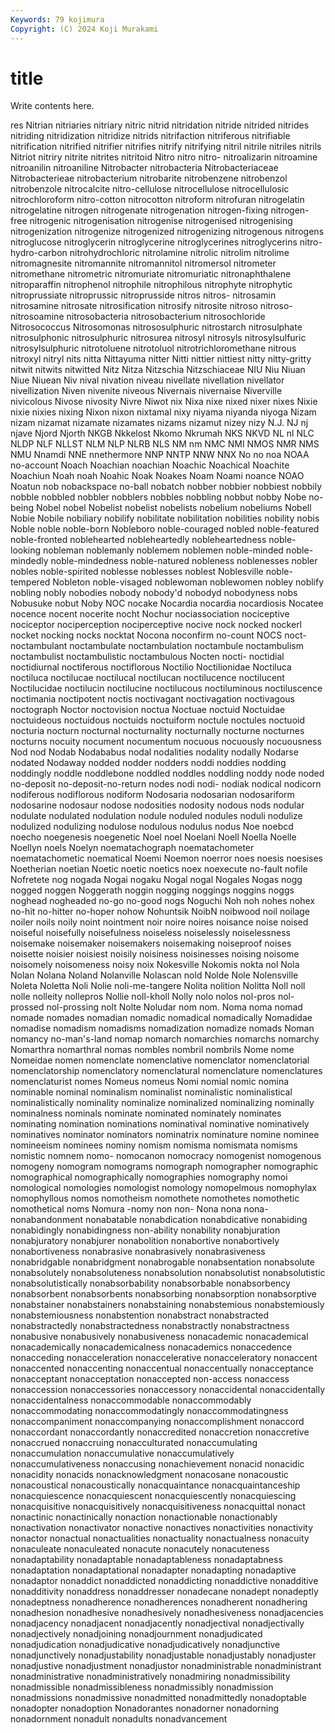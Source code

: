 ```yaml
---
Keywords: 79 kojimura
Copyright: (C) 2024 Koji Murakami
---
```


# title

Write contents here.



res Nitrian nitriaries nitriary
nitric nitrid nitridation nitride nitrided nitrides nitriding nitridization nitridize nitrids
nitrifaction nitriferous nitrifiable nitrification nitrified nitrifier nitrifies nitrify nitrifying nitril
nitrile nitriles nitrils Nitriot nitriry nitrite nitrites nitritoid Nitro nitro
nitro- nitroalizarin nitroamine nitroanilin nitroaniline Nitrobacter nitrobacteria Nitrobacteriaceae Nitrobacterieae nitrobacterium
nitrobarite nitrobenzene nitrobenzol nitrobenzole nitrocalcite nitro-cellulose nitrocellulose nitrocellulosic nitrochloroform nitro-cotton
nitrocotton nitroform nitrofuran nitrogelatin nitrogelatine nitrogen nitrogenate nitrogenation nitrogen-fixing nitrogen-free
nitrogenic nitrogenisation nitrogenise nitrogenised nitrogenising nitrogenization nitrogenize nitrogenized nitrogenizing nitrogenous
nitrogens nitroglucose nitroglycerin nitroglycerine nitroglycerines nitroglycerins nitro-hydro-carbon nitrohydrochloric nitrolamine nitrolic
nitrolim nitrolime nitromagnesite nitromannite nitromannitol nitromersol nitrometer nitromethane nitrometric nitromuriate
nitromuriatic nitronaphthalene nitroparaffin nitrophenol nitrophile nitrophilous nitrophyte nitrophytic nitroprussiate nitroprussic
nitroprusside nitros nitros- nitrosamin nitrosamine nitrosate nitrosification nitrosify nitrosite nitroso
nitroso- nitrosoamine nitrosobacteria nitrosobacterium nitrosochloride Nitrosococcus Nitrosomonas nitrososulphuric nitrostarch nitrosulphate
nitrosulphonic nitrosulphuric nitrosurea nitrosyl nitrosyls nitrosylsulfuric nitrosylsulphuric nitrotoluene nitrotoluol nitrotrichloromethane
nitrous nitroxyl nitryl nits nitta Nittayuma nitter Nitti nittier nittiest
nitty nitty-gritty nitwit nitwits nitwitted Nitz Nitza Nitzschia Nitzschiaceae NIU
Niu Niuan Niue Niuean Niv nival nivation niveau nivellate nivellation
nivellator nivellization Niven nivenite niveous Nivernais nivernaise Niverville nivicolous Nivose
nivosity Nivre Niwot nix Nixa nixe nixed nixer nixes Nixie
nixie nixies nixing Nixon nixon nixtamal nixy niyama niyanda niyoga
Nizam nizam nizamat nizamate nizamates nizams nizamut nizey nizy N.J.
NJ nj njave Njord Njorth NKGB Nkkelost Nkomo Nkrumah NKS
NKVD NL nl NLC NLDP NLF NLLST NLM NLP NLRB
NLS NM nm NMC NMI NMOS NMR NMS NMU Nnamdi
NNE nnethermore NNP NNTP NNW NNX No no noa NOAA
no-account Noach Noachian noachian Noachic Noachical Noachite Noachiun Noah noah
Noahic Noak Noakes Noam Noami noance NOAO Noatun nob nobackspace
no-ball nobatch nobber nobbier nobbiest nobbily nobble nobbled nobbler nobblers
nobbles nobbling nobbut nobby Nobe no-being Nobel nobel Nobelist nobelist
nobelists nobelium nobeliums Nobell Nobie Nobile nobiliary nobilify nobilitate nobilitation
nobilities nobility nobis Noble noble noble-born Nobleboro noble-couraged nobled noble-featured
noble-fronted noblehearted nobleheartedly nobleheartedness noble-looking nobleman noblemanly noblemem noblemen noble-minded
noble-mindedly noble-mindedness noble-natured nobleness noblenesses nobler nobles noble-spirited noblesse noblesses
noblest Noblesville noble-tempered Nobleton noble-visaged noblewoman noblewomen nobley noblify nobling
nobly nobodies nobody nobody'd nobodyd nobodyness nobs Nobusuke nobut Noby
NOC nocake Nocardia nocardia nocardiosis Nocatee nocence nocent nocerite nocht
Nochur nociassociation nociceptive nociceptor nociperception nociperceptive nocive nock nocked nockerl
nocket nocking nocks nocktat Nocona noconfirm no-count NOCS noct- noctambulant
noctambulate noctambulation noctambule noctambulism noctambulist noctambulistic noctambulous Nocten nocti- noctidial
noctidiurnal noctiferous noctiflorous Noctilio Noctilionidae Noctiluca noctiluca noctilucae noctilucal noctilucan
noctilucence noctilucent Noctilucidae noctilucin noctilucine noctilucous noctiluminous noctiluscence noctimania noctipotent
noctis noctivagant noctivagation noctivagous noctograph Noctor noctovision noctua Noctuae noctuid
Noctuidae noctuideous noctuidous noctuids noctuiform noctule noctules noctuoid nocturia nocturn
nocturnal nocturnality nocturnally nocturne nocturnes nocturns nocuity nocument nocumentum nocuous
nocuously nocuousness Nod nod Nodab Nodababus nodal nodalities nodality nodally
Nodarse nodated Nodaway nodded nodder nodders noddi noddies nodding noddingly
noddle noddlebone noddled noddles noddling noddy node noded no-deposit no-deposit-no-return
nodes nodi nodi- nodiak nodical nodicorn nodiferous nodiflorous nodiform Nodosaria
nodosarian nodosariform nodosarine nodosaur nodose nodosities nodosity nodous nods nodular
nodulate nodulated nodulation nodule noduled nodules noduli nodulize nodulized nodulizing
nodulose nodulous nodulus nodus Noe noebcd noecho noegenesis noegenetic Noel
noel Noelani Noell Noella Noelle Noellyn noels Noelyn noematachograph noematachometer
noematachometic noematical Noemi Noemon noerror noes noesis noesises Noetherian noetian
Noetic noetic noetics noex noexecute no-fault nofile Nofretete nog nogada
Nogai nogaku Nogal nogal Nogales Nogas nogg nogged noggen Noggerath
noggin nogging noggings noggins noggs noghead nogheaded no-go no-good nogs
Noguchi Noh noh nohes nohex no-hit no-hitter no-hoper nohow Nohuntsik
NoibN noibwood noil noilage noiler noils noily noint nointment noir
noire noires noisance noise noised noiseful noisefully noisefulness noiseless noiselessly
noiselessness noisemake noisemaker noisemakers noisemaking noiseproof noises noisette noisier noisiest
noisily noisiness noisinesses noising noisome noisomely noisomeness noisy noix Nokesville
Nokomis nokta nol Nola Nolan Nolana Noland Nolanville Nolascan nold
Nolde Nole Nolensville Noleta Noletta Noli Nolie noli-me-tangere Nolita nolition
Nolitta Noll noll nolle nolleity nollepros Nollie noll-kholl Nolly nolo
nolos nol-pros nol-prossed nol-prossing nolt Nolte Noludar nom nom. Noma
noma nomad nomade nomades nomadian nomadic nomadical nomadically Nomadidae nomadise
nomadism nomadisms nomadization nomadize nomads Noman nomancy no-man's-land nomap nomarch
nomarchies nomarchs nomarchy Nomarthra nomarthral nomas nombles nombril nombrils Nome
nome Nomeidae nomen nomenclate nomenclative nomenclator nomenclatorial nomenclatorship nomenclatory nomenclatural
nomenclature nomenclatures nomenclaturist nomes Nomeus nomeus Nomi nomial nomic nomina
nominable nominal nominalism nominalist nominalistic nominalistical nominalistically nominality nominalize nominalized
nominalizing nominally nominalness nominals nominate nominated nominately nominates nominating nomination
nominations nominatival nominative nominatively nominatives nominator nominators nominatrix nominature nomine
nominee nomineeism nominees nominy nomism nomisma nomismata nomisms nomistic nomnem
nomo- nomocanon nomocracy nomogenist nomogenous nomogeny nomogram nomograms nomograph nomographer
nomographic nomographical nomographically nomographies nomography nomoi nomological nomologies nomologist nomology
nomopelmous nomophylax nomophyllous nomos nomotheism nomothete nomothetes nomothetic nomothetical noms
Nomura -nomy non non- Nona nona nona- nonabandonment nonabatable nonabdication
nonabdicative nonabiding nonabidingly nonabidingness non-ability nonability nonabjuration nonabjuratory nonabjurer nonabolition
nonabortive nonabortively nonabortiveness nonabrasive nonabrasively nonabrasiveness nonabridgable nonabridgment nonabrogable nonabsentation
nonabsolute nonabsolutely nonabsoluteness nonabsolution nonabsolutist nonabsolutistic nonabsolutistically nonabsorbability nonabsorbable nonabsorbency
nonabsorbent nonabsorbents nonabsorbing nonabsorption nonabsorptive nonabstainer nonabstainers nonabstaining nonabstemious nonabstemiously
nonabstemiousness nonabstention nonabstract nonabstracted nonabstractedly nonabstractedness nonabstractly nonabstractness nonabusive nonabusively
nonabusiveness nonacademic nonacademical nonacademically nonacademicalness nonacademics nonaccedence nonacceding nonacceleration nonaccelerative
nonacceleratory nonaccent nonaccented nonaccenting nonaccentual nonaccentually nonacceptance nonacceptant nonacceptation nonaccepted
non-access nonaccess nonaccession nonaccessories nonaccessory nonaccidental nonaccidentally nonaccidentalness nonaccommodable nonaccommodably
nonaccommodating nonaccommodatingly nonaccommodatingness nonaccompaniment nonaccompanying nonaccomplishment nonaccord nonaccordant nonaccordantly nonaccredited
nonaccretion nonaccretive nonaccrued nonaccruing nonacculturated nonaccumulating nonaccumulation nonaccumulative nonaccumulatively nonaccumulativeness
nonaccusing nonachievement nonacid nonacidic nonacidity nonacids nonacknowledgment nonacosane nonacoustic nonacoustical
nonacoustically nonacquaintance nonacquaintanceship nonacquiescence nonacquiescent nonacquiescently nonacquiescing nonacquisitive nonacquisitively nonacquisitiveness
nonacquittal nonact nonactinic nonactinically nonaction nonactionable nonactionably nonactivation nonactivator nonactive
nonactives nonactivities nonactivity nonactor nonactual nonactualities nonactuality nonactualness nonacuity nonaculeate
nonaculeated nonacute nonacutely nonacuteness nonadaptability nonadaptable nonadaptableness nonadaptabness nonadaptation nonadaptational
nonadapter nonadapting nonadaptive nonadaptor nonaddict nonaddicted nonaddicting nonaddictive nonadditive nonadditivity
nonaddress nonaddresser nonadecane nonadept nonadeptly nonadeptness nonadherence nonadherences nonadherent nonadhering
nonadhesion nonadhesive nonadhesively nonadhesiveness nonadjacencies nonadjacency nonadjacent nonadjacently nonadjectival nonadjectivally
nonadjectively nonadjoining nonadjournment nonadjudicated nonadjudication nonadjudicative nonadjudicatively nonadjunctive nonadjunctively nonadjustability
nonadjustable nonadjustably nonadjuster nonadjustive nonadjustment nonadjustor nonadministrable nonadministrant nonadministrative nonadministratively
nonadmiring nonadmissibility nonadmissible nonadmissibleness nonadmissibly nonadmission nonadmissions nonadmissive nonadmitted nonadmittedly
nonadoptable nonadopter nonadoption Nonadorantes nonadorner nonadorning nonadornment nonadult nonadults nonadvancement
